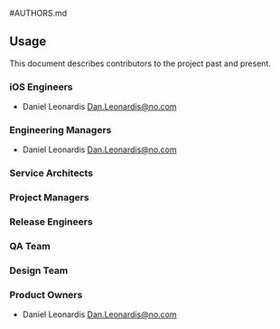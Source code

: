 #AUTHORS.md

## Usage

This document describes contributors to the project past and present.

### iOS Engineers

- Daniel Leonardis <Dan.Leonardis@no.com>

### Engineering Managers

- Daniel Leonardis <Dan.Leonardis@no.com>

### Service Architects

### Project Managers

### Release Engineers

### QA Team

### Design Team

### Product Owners

- Daniel Leonardis <Dan.Leonardis@no.com>


